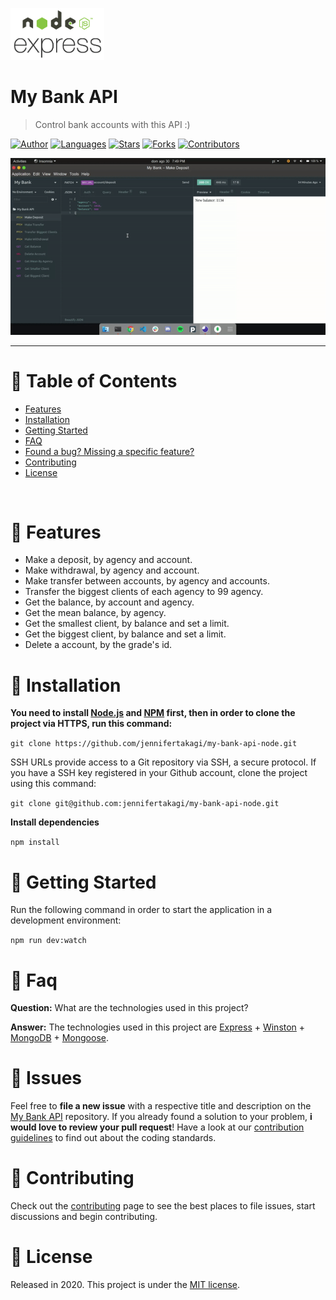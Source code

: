 <p align="left">
  <img src="docs/logo.png" width="150"/>
</p>

# My Bank API

> Control bank accounts with this API :)

[![Author](https://img.shields.io/badge/author-jennifertakagi-ff9000?style=flat-square)](https://github.com/jennifertakagi)
[![Languages](https://img.shields.io/github/languages/count/jennifertakagi/my-bank-api-node?color=%23ff9000&style=flat-square)](#)
[![Stars](https://img.shields.io/github/stars/jennifertakagi/my-bank-api-node?color=ff9000&style=flat-square)](https://github.com/jennifertakagi/my-bank-api-node/stargazers)
[![Forks](https://img.shields.io/github/forks/jennifertakagi/my-bank-api-node?color=%23ff9000&style=flat-square)](https://github.com/jennifertakagi/my-bank-api-node/network/members)
[![Contributors](https://img.shields.io/github/contributors/jennifertakagi/my-bank-api-node?color=ff9000&style=flat-square)](https://github.com/jennifertakagi/my-bank-api-node/graphs/contributors)


<p align="left">
   <img src="docs/my-bank.gif" />
</p>

---

# :pushpin: Table of Contents

* [Features](#rocket-features)
* [Installation](#construction_worker-installation)
* [Getting Started](#runner-getting-started)
* [FAQ](#postbox-faq)
* [Found a bug? Missing a specific feature?](#bug-issues)
* [Contributing](#tada-contributing)
* [License](#closed_book-license)

<br />

# :rocket: Features

* Make a deposit, by agency and account.
* Make withdrawal, by agency and account.
* Make transfer between accounts, by agency and accounts.
* Transfer the biggest clients of each agency to 99 agency.
* Get the balance, by account and agency.
* Get the mean balance, by agency.
* Get the smallest client, by balance and set a limit.
* Get the biggest client, by balance and set a limit.
* Delete a account, by the grade's id.

# :construction_worker: Installation

**You need to install [Node.js](https://nodejs.org/en/download/) and [NPM](https://www.npmjs.com/) first, then in order to clone the project via HTTPS, run this command:**

```git clone https://github.com/jennifertakagi/my-bank-api-node.git```

SSH URLs provide access to a Git repository via SSH, a secure protocol. If you have a SSH key registered in your Github account, clone the project using this command:

```git clone git@github.com:jennifertakagi/my-bank-api-node.git```

**Install dependencies**

```npm install```

# :runner: Getting Started

Run the following command in order to start the application in a development environment:

```npm run dev:watch```

# :postbox: Faq

**Question:** What are the technologies used in this project?

**Answer:** The technologies used in this project are [Express](https://expressjs.com/) + [Winston](https://www.npmjs.com/package/winston) + [MongoDB](https://www.mongodb.com/) + [Mongoose](https://mongoosejs.com/).

# :bug: Issues

Feel free to **file a new issue** with a respective title and description on the [My Bank API](https://github.com/jennifertakagi/my-bank-api-node/issues) repository. If you already found a solution to your problem, **i would love to review your pull request**! Have a look at our [contribution guidelines](https://github.com/jennifertakagi/my-bank-api-node/blob/master/CONTRIBUTING.md) to find out about the coding standards.

# :tada: Contributing

Check out the [contributing](https://github.com/jennifertakagi/my-bank-api-node/blob/master/CONTRIBUTING.md) page to see the best places to file issues, start discussions and begin contributing.

# :closed_book: License

Released in 2020.
This project is under the [MIT license](https://github.com/jennifertakagi/my-bank-api-node/master/LICENSE).
